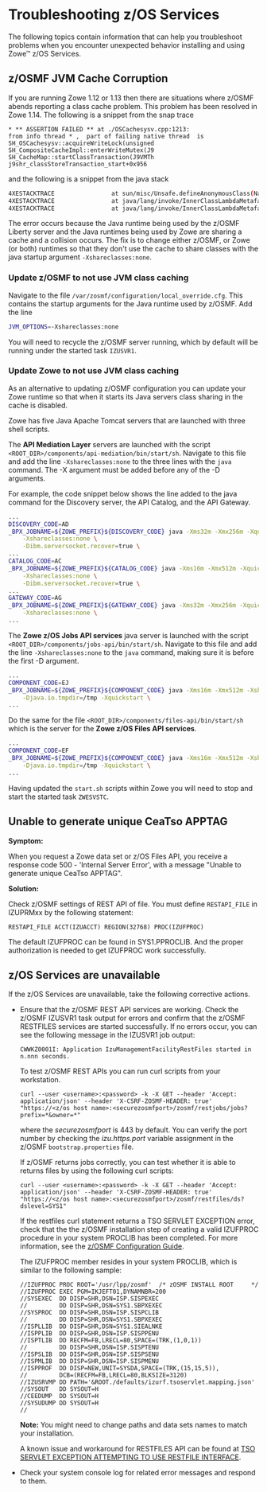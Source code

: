 # Troubleshooting z/OS Services

The following topics contain information that can help you troubleshoot problems when you encounter unexpected behavior installing and using Zowe&trade; z/OS Services.

## z/OSMF JVM Cache Corruption

If you are running Zowe 1.12 or 1.13 then there are situations where z/OSMF abends reporting a class cache problem.  This problem has been resolved in Zowe 1.14.  The following is a snippet from the snap trace

```
* ** ASSERTION FAILED ** at ./OSCachesysv.cpp:1213: 
from info thread * ,  part of failing native thread  is 
SH_OSCachesysv::acquireWriteLock(unsigned
SH_CompositeCacheImpl::enterWriteMutex(J9
SH_CacheMap::startClassTransaction(J9VMTh
j9shr_classStoreTransaction_start+0x956  
```

and the following is a snippet from the java stack

```sh
4XESTACKTRACE                at sun/misc/Unsafe.defineAnonymousClass(Native Method) 
4XESTACKTRACE                at java/lang/invoke/InnerClassLambdaMetafactory.spinInnerClass(InnerClassLambdaMetafactory.java:339) 
4XESTACKTRACE                at java/lang/invoke/InnerClassLambdaMetafactory.buildCallSite(InnerClassLambdaMetafactory.java:206) 
```

The error occurs because the Java runtime being used by the z/OSMF Liberty server and the Java runtimes being used by Zowe are sharing a cache and a collision occurs.  The fix is to change either z/OSMF, or Zowe (or both) runtimes so that they don't use the cache to share classes with the java startup argument `-Xshareclasses:none`.  

### Update z/OSMF to not use JVM class caching

Navigate to the file `/var/zosmf/configuration/local_override.cfg`.  This contains the startup arguments for the Java runtime used by z/OSMF.  Add the line
```sh
JVM_OPTIONS=-Xshareclasses:none
```
You will need to recycle the z/OSMF server running, which by default will be running under the started task `IZUSVR1`.  

### Update Zowe to not use JVM class caching

As an alternative to updating z/OSMF configuration you can update your Zowe runtime so that when it starts its Java servers class sharing in the cache is disabled.  

Zowe has five Java Apache Tomcat servers that are launched with three shell scripts.

The **API Mediation Layer** servers are launched with the script `<ROOT_DIR>/components/api-mediation/bin/start/sh`.  Navigate to this file and add the line `-Xshareclasses:none` to the three lines with the `java` command.  The -X argument must be added before any of the -D arguments.  

For example, the code snippet below shows the line added to the java command for the Discovery server, the API Catalog, and the API Gateway.  

```sh
...
DISCOVERY_CODE=AD
_BPX_JOBNAME=${ZOWE_PREFIX}${DISCOVERY_CODE} java -Xms32m -Xmx256m -Xquickstart \
    -Xshareclasses:none \
    -Dibm.serversocket.recover=true \
...
CATALOG_CODE=AC
_BPX_JOBNAME=${ZOWE_PREFIX}${CATALOG_CODE} java -Xms16m -Xmx512m -Xquickstart \
    -Xshareclasses:none \
    -Dibm.serversocket.recover=true \
...
GATEWAY_CODE=AG
_BPX_JOBNAME=${ZOWE_PREFIX}${GATEWAY_CODE} java -Xms32m -Xmx256m -Xquickstart \
    -Xshareclasses:none \
...
```

The **Zowe z/OS Jobs API services** java server is launched with the script `<ROOT_DIR>/components/jobs-api/bin/start/sh`.  Navigate to this file and add the line `-Xshareclasses:none` to the `java` command, making sure it is before the first -D argument.

```sh
...
COMPONENT_CODE=EJ
_BPX_JOBNAME=${ZOWE_PREFIX}${COMPONENT_CODE} java -Xms16m -Xmx512m -Xshareclasses:none -Dibm.serversocket.recover=true -Dfile.encoding=UTF-8 \
    -Djava.io.tmpdir=/tmp -Xquickstart \
...
```
Do the same for the file `<ROOT_DIR>/components/files-api/bin/start/sh` which is the server for the **Zowe z/OS Files API services**.
```sh
...
COMPONENT_CODE=EF
_BPX_JOBNAME=${ZOWE_PREFIX}${COMPONENT_CODE} java -Xms16m -Xmx512m -Xshareclasses:none -Dibm.serversocket.recover=true -Dfile.encoding=UTF-8 \
    -Djava.io.tmpdir=/tmp -Xquickstart \
...
```

Having updated the `start.sh` scripts within Zowe you will need to stop and start the started task `ZWESVSTC`.  

## Unable to generate unique CeaTso APPTAG

**Symptom:**

When you request a Zowe data set or z/OS Files API, you receive a response code 500 - 'Internal Server Error', with a message "Unable to generate unique CeaTso APPTAG". 

**Solution:**

Check z/OSMF settings of REST API of file. You must define `RESTAPI_FILE` in IZUPRMxx by the following statement:

```RESTAPI_FILE ACCT(IZUACCT) REGION(32768) PROC(IZUFPROC)```  

The default IZUFPROC can be found in SYS1.PPROCLIB. And the proper authorization is needed to get IZUFPROC work successfully.

## z/OS Services are unavailable

If the z/OS Services are unavailable, take the following corrective actions. 

- Ensure that the z/OSMF REST API services are working. Check the z/OSMF IZUSVR1 task output for errors and confirm that the z/OSMF RESTFILES services are started successfully. If no errors occur, you can see the following message in the IZUSVR1 job output:

    ```
    CWWKZ0001I: Application IzuManagementFacilityRestFiles started in n.nnn seconds.
    ```

    To test z/OSMF REST APIs you can run curl scripts from your workstation. 

    ```
    curl --user <username>:<password> -k -X GET --header 'Accept: application/json' --header 'X-CSRF-ZOSMF-HEADER: true' "https://<z/os host name>:<securezosmfport>/zosmf/restjobs/jobs?prefix=*&owner=*"
    ```

    where the *securezosmfport* is 443 by default. You can verify the port number by checking the *izu.https.port* variable assignment in the z/OSMF `bootstrap.properties` file.

    If z/OSMF returns jobs correctly, you can test whether it is able to returns files by using the following curl scripts:

    ```
    curl --user <username>:<password> -k -X GET --header 'Accept: application/json' --header 'X-CSRF-ZOSMF-HEADER: true' "https://<z/os host name>:<securezosmfport>/zosmf/restfiles/ds?dslevel=SYS1"
    ```

    If the restfiles curl statement returns a TSO SERVLET EXCEPTION error, check that the the z/OSMF installation step of creating a valid IZUFPROC procedure in your system PROCLIB has been completed. For more information, see the [z/OSMF Configuration Guide](https://www-01.ibm.com/servers/resourcelink/svc00100.nsf/pages/zOSV2R3sc278419?OpenDocument).

    The IZUFPROC member resides in your system PROCLIB, which is similar to the following sample:

    ```
    //IZUFPROC PROC ROOT='/usr/lpp/zosmf'  /* zOSMF INSTALL ROOT     */
    //IZUFPROC EXEC PGM=IKJEFT01,DYNAMNBR=200                          
    //SYSEXEC  DD DISP=SHR,DSN=ISP.SISPEXEC                            
    //         DD DISP=SHR,DSN=SYS1.SBPXEXEC                           
    //SYSPROC  DD DISP=SHR,DSN=ISP.SISPCLIB                            
    //         DD DISP=SHR,DSN=SYS1.SBPXEXEC                           
    //ISPLLIB  DD DISP=SHR,DSN=SYS1.SIEALNKE                           
    //ISPPLIB  DD DISP=SHR,DSN=ISP.SISPPENU                            
    //ISPTLIB  DD RECFM=FB,LRECL=80,SPACE=(TRK,(1,0,1))                
    //         DD DISP=SHR,DSN=ISP.SISPTENU                            
    //ISPSLIB  DD DISP=SHR,DSN=ISP.SISPSENU                            
    //ISPMLIB  DD DISP=SHR,DSN=ISP.SISPMENU                            
    //ISPPROF  DD DISP=NEW,UNIT=SYSDA,SPACE=(TRK,(15,15,5)),            
    //         DCB=(RECFM=FB,LRECL=80,BLKSIZE=3120)                     
    //IZUSRVMP DD PATH='&ROOT./defaults/izurf.tsoservlet.mapping.json'  
    //SYSOUT   DD SYSOUT=H                                              
    //CEEDUMP  DD SYSOUT=H                                              
    //SYSUDUMP DD SYSOUT=H                                              
    //                                                                 
    ```

    **Note:** You might need to change paths and data sets names to match your installation.

    A known issue and workaround for RESTFILES API can be found at [TSO SERVLET EXCEPTION ATTEMPTING TO USE RESTFILE INTERFACE](http://www-01.ibm.com/support/docview.wss?crawler=1&uid=isg1PI63398).

-   Check your system console log for related error messages and respond to them.
